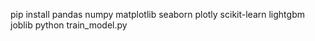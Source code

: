 pip install pandas numpy matplotlib seaborn plotly scikit-learn lightgbm joblib
python train_model.py
